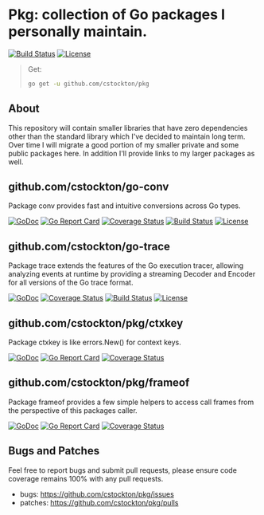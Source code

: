 # Pkg: collection of Go packages I personally maintain.

  [![Build Status](http://img.shields.io/travis/cstockton/pkg.svg?style=flat-square)](https://travis-ci.org/cstockton/pkg)
  [![License](http://img.shields.io/badge/license-mit-blue.svg?style=flat-square)](https://raw.githubusercontent.com/cstockton/pkg/master/LICENSE)

  > Get:
  > ```bash
  > go get -u github.com/cstockton/pkg
  > ```


## About

This repository will contain smaller libraries that have zero dependencies other
than the standard library which I've decided to maintain long term. Over time
I will migrate a good portion of my smaller private and some public packages
here. In addition I'll provide links to my larger packages as well.


## github.com/cstockton/go-conv

Package conv provides fast and intuitive conversions across Go types.

  [![GoDoc](http://img.shields.io/badge/go-documentation-blue.svg?style=flat-square)](http://godoc.org/github.com/cstockton/go-conv)
  [![Go Report Card](https://goreportcard.com/badge/github.com/cstockton/go-conv?style=flat-square)](https://goreportcard.com/report/github.com/cstockton/go-conv)
  [![Coverage Status](https://img.shields.io/codecov/c/github/cstockton/go-conv/master.svg?style=flat-square)](https://codecov.io/github/cstockton/go-conv?branch=master)
  [![Build Status](http://img.shields.io/travis/cstockton/go-conv.svg?style=flat-square)](https://travis-ci.org/cstockton/go-conv)
  [![License](http://img.shields.io/badge/license-mit-blue.svg?style=flat-square)](https://raw.githubusercontent.com/cstockton/go-conv/master/LICENSE)


## github.com/cstockton/go-trace

Package trace extends the features of the Go execution tracer, allowing
analyzing events at runtime by providing a streaming Decoder and Encoder for all
versions of the Go trace format.

  [![GoDoc](http://img.shields.io/badge/go-documentation-blue.svg?style=flat-square)](http://godoc.org/github.com/cstockton/go-trace)
  [![Coverage Status](https://img.shields.io/codecov/c/github/cstockton/go-trace/master.svg?style=flat-square)](https://codecov.io/github/cstockton/go-trace?branch=master)
  [![Build Status](http://img.shields.io/travis/cstockton/go-trace.svg?style=flat-square)](https://travis-ci.org/cstockton/go-trace)
  [![License](http://img.shields.io/badge/license-mit-blue.svg?style=flat-square)](https://raw.githubusercontent.com/cstockton/go-trace/master/LICENSE)


## github.com/cstockton/pkg/ctxkey

Package ctxkey is like errors.New() for context keys.

  [![GoDoc](http://img.shields.io/badge/go-documentation-blue.svg?style=flat-square)](http://godoc.org/github.com/cstockton/pkg/ctxkey)
  [![Go Report Card](https://goreportcard.com/badge/github.com/cstockton/pkg/ctxkey?style=flat-square)](https://goreportcard.com/report/github.com/cstockton/pkg/ctxkey)
  [![Coverage Status](https://img.shields.io/codecov/c/github/cstockton/pkg/ctxkey/master.svg?style=flat-square)](https://codecov.io/github/cstockton/pkg/ctxkey?branch=master)


## github.com/cstockton/pkg/frameof

Package frameof provides a few simple helpers to access call frames from the
perspective of this packages caller.

  [![GoDoc](http://img.shields.io/badge/go-documentation-blue.svg?style=flat-square)](http://godoc.org/github.com/cstockton/pkg/frameof)
  [![Go Report Card](https://goreportcard.com/badge/github.com/cstockton/pkg/frameof?style=flat-square)](https://goreportcard.com/report/github.com/cstockton/pkg/frameof)
  [![Coverage Status](https://img.shields.io/codecov/c/github/cstockton/pkg/frameof/master.svg?style=flat-square)](https://codecov.io/github/cstockton/pkg/frameof?branch=master)


## Bugs and Patches

  Feel free to report bugs and submit pull requests, please ensure code coverage
  remains 100% with any pull requests.

  * bugs:
    <https://github.com/cstockton/pkg/issues>
  * patches:
    <https://github.com/cstockton/pkg/pulls>
